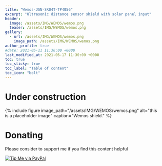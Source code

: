 ```yaml
---
title: "Wemos-JSN-SR04T-TP4056"
excerpt: "Ultrasonic distance sensor shield with solar panel input"
header:
  image: /assets/IMG/WEMOS/wemos.png
  teaser: /assets/IMG/WEMOS/wemos.png
gallery:
  - url: /assets/IMG/WEMOS/wemos.png
    image_path: /assets/IMG/WEMOS/wemos.png
author_profile: true
#date: 2021-05-11 11:30:00 +0000
last_modified_at: 2021-05-17 11:30:00 +0000
toc: true
toc_sticky: true
toc_label: "Table of content"
toc_icon: "bolt" 
---
```

# Under construction

{% include figure image_path="/assets/IMG/WEMOS/wemos.png" alt="this is a placeholder image" caption="Wemos shield." %}

# Donating

Please consider to support me if you find this content helpful

[![Tip Me via PayPal](https://img.shields.io/badge/PayPal-tip%20me-bb005d.svg?style=for-the-badge&logo=paypal)](https://paypal.me/picogizmo)
